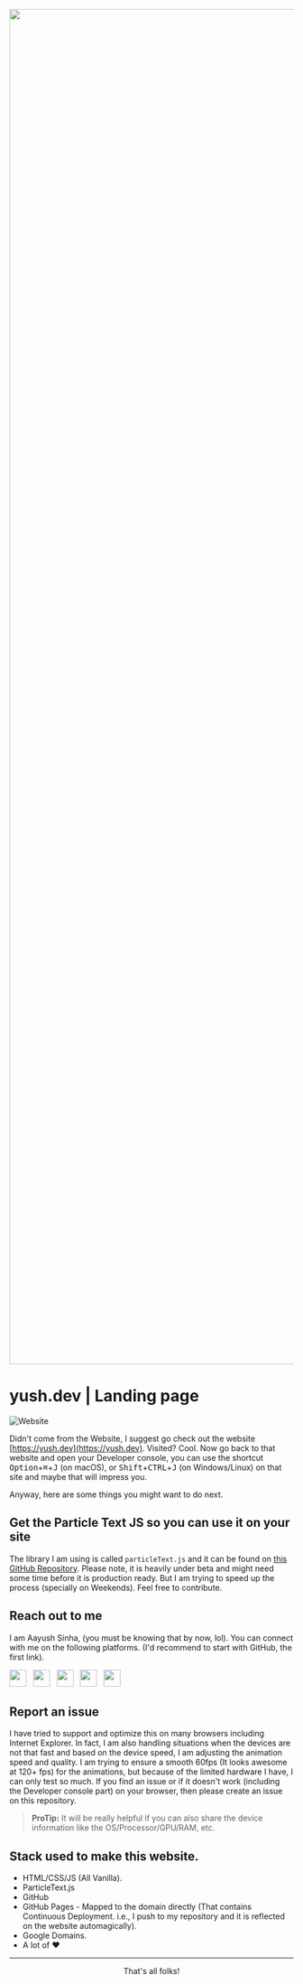 <a href="https://yush.dev"><img src="https://yush.dev/assets/images/site_ss_cropped.png" width="2400px"/></a>

# yush.dev | Landing page

![Website](https://img.shields.io/website?down_color=red&down_message=Offline&label=Online%20Status&logo=Serverless&logoColor=white&up_color=green&up_message=Onine&url=https%3A%2F%2Fyush.dev)


Didn't come from the Website, I suggest go check out the website [https://yush.dev](https://yush.dev). Visited? Cool. Now go back to that website and open your Developer console, you can use the shortcut <kbd>Option</kbd>+<kbd>⌘</kbd>+<kbd>J</kbd> (on macOS), or <kbd>Shift</kbd>+<kbd>CTRL</kbd>+<kbd>J</kbd> (on Windows/Linux) on that site and maybe that will impress you.

Anyway, here are some things you might want to do next.

## Get the Particle Text JS so you can use it on your site

The library I am using is called `particleText.js` and it can be found on [this GitHub Repository](https://github.com/aayusharyan/particleText.js). Please note, it is heavily under beta and might need some time before it is production ready. But I am trying to speed up the process (specially on Weekends). Feel free to contribute.

## Reach out to me

I am Aayush Sinha, (you must be knowing that by now, lol). You can connect with me on the following platforms. (I'd recommend to start with GitHub, the first link).

<a href="https://github.com/aayusharyan/"><img src="https://img.shields.io/badge/-@aayusharyan-black?style=flat&logo=Github&logoColor=white&link=https://github.com/aayusharyan/" height="30"/></a> &nbsp;
<a href="https://www.linkedin.com/in/aayushsinha/"><img src="https://img.shields.io/badge/-@aayushsinha-blue?style=flat&logo=Linkedin&logoColor=white&link=https://www.linkedin.com/in/aayushsinha/" height="30"/></a> &nbsp;
<a href="https://aayusharyan.medium.com/"><img src="https://img.shields.io/badge/-@aayusharyan-000000?style=flat&logo=Medium&logoColor=white&link=https://aayusharyan.medium.com/" height="30"/></a> &nbsp;
<a href="https://www.instagram.com/yush.dev/"><img src="https://img.shields.io/badge/-@yush.dev-purple?style=flat&logo=Instagram&logoColor=white&link=https://www.instagram.com/yush.dev/" height="30"/></a> &nbsp;
<a href="https://www.youtube.com/aayushsinhaofficial"><img src="https://img.shields.io/badge/-@aayushsinhaofficial-c14438?style=flat&logo=Youtube&logoColor=white&link=https://www.youtube.com/aayushsinhaofficial" height="30"/></a>

## Report an issue

I have tried to support and optimize this on many browsers including Internet Explorer. In fact, I am also handling situations when the devices are not that fast and based on the device speed, I am adjusting the animation speed and quality. I am trying to ensure a smooth 60fps (It looks awesome at 120+ fps) for the animations, but because of the limited hardware I have, I can only test so much. If you find an issue or if it doesn't work (including the Developer console part) on your browser, then please create an issue on this repository.

> **ProTip:** It will be really helpful if you can also share the device information like the OS/Processor/GPU/RAM, etc.

## Stack used to make this website.

- HTML/CSS/JS (All Vanilla).
- ParticleText.js
- GitHub
- GitHub Pages - Mapped to the domain directly (That contains Continuous Deployment. i.e., I push to my repository and it is reflected on the website automagically).
- Google Domains.
- A lot of :heart:

---
<p align="center">That's all folks!</p>
